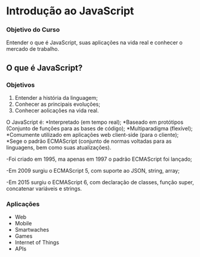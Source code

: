 # Introdução ao JavaScript



### Objetivo do Curso

<p>Entender o que é JavaScript, suas aplicações na vida real e conhecer o mercado de trabalho.</p>



## O que é JavaScript?

### Objetivos

1. Entender a história da linguagem;
2. Conhecer as principais evoluções;
3. Conhecer aolicações na vida real.



<p>O JavaScript é:
    *Interpretado (em tempo real);
    *Baseado em protótipos (Conjunto de funções para as bases de código);
    *Multiparadigma (flexível);
    *Comumente utilizado em aplicações web client-side (para o cliente);
    *Sege o padrão ECMAScript (conjunto de normas voltadas para as linguagens, bem como suas atualizações).
</p>



-Foi criado em 1995, ma apenas em 1997 o padrão ECMAScript foi lançado;

-Em 2009 surgiu o ECMAScript 5, com suporte ao JSON, string, array;

-Em 2015 surgiu o ECMAScript 6, com declaração de classes, função super, concatenar variáveis e strings.



### Aplicações

- Web
- Mobile
- Smartwaches
- Games
- Internet of Things
- APIs